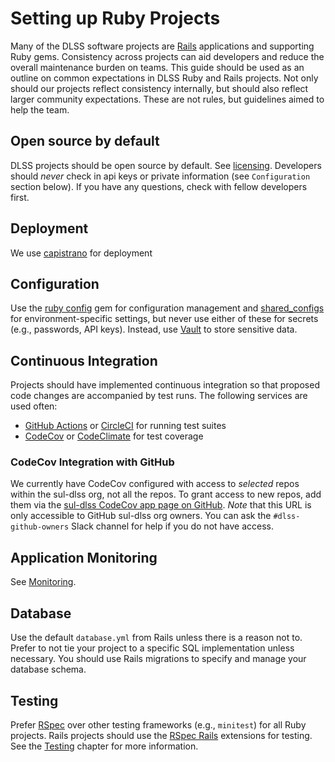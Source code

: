 # Setting up Ruby Projects

Many of the DLSS software projects are [Rails](http://rubyonrails.org/) applications and supporting Ruby gems. Consistency across projects can aid developers and reduce the overall maintenance burden on teams. This guide should be used as an outline on common expectations in DLSS Ruby and Rails projects. Not only should our projects reflect consistency internally, but should also reflect larger community expectations. These are not rules, but guidelines aimed to help the team.

## Open source by default
DLSS projects should be open source by default. See [licensing](/best-practices/licensing.md). Developers should _never_ check in api keys or private information (see `Configuration` section below). If you have any questions, check with fellow developers first.

## Deployment
We use [capistrano](deployment.md) for deployment

## Configuration
Use the [ruby config](https://github.com/railsconfig/config) gem for configuration management and [shared_configs](/best-practices/shared_configs.md
) for environment-specific settings, but never use either of these for secrets (e.g., passwords, API keys). Instead, use [Vault](https://consul.stanford.edu/x/uYGqCQ) to store sensitive data.

## Continuous Integration
Projects should have implemented continuous integration so that proposed code changes are accompanied by test runs. The following services are used often:

 - [GitHub Actions](https://github.com/features/actions) or [CircleCI](https://circleci.com/) for running test suites
 - [CodeCov](https://app.codecov.io) or [CodeClimate](https://codeclimate.com/) for test coverage

### CodeCov Integration with GitHub
We currently have CodeCov configured with access to *selected* repos within the sul-dlss org, not all the repos. To grant access to new repos, add them via the [sul-dlss CodeCov app page on GitHub](https://github.com/organizations/sul-dlss/settings/installations/342140). *Note* that this URL is only accessible to GitHub sul-dlss org owners. You can ask the `#dlss-github-owners` Slack channel for help if you do not have access.

## Application Monitoring
See [Monitoring](/best-practices/monitoring.md).

## Database
Use the default `database.yml` from Rails unless there is a reason not to. Prefer to not tie your project to a specific SQL implementation unless necessary. You should use Rails migrations to specify and manage your database schema.

## Testing
Prefer [RSpec](https://rspec.info/) over other testing frameworks (e.g., `minitest`) for all Ruby projects. Rails projects should use the [RSpec Rails](https://github.com/rspec/rspec-rails) extensions for testing. See the [Testing](/best-practices/testing.md) chapter for more information.
